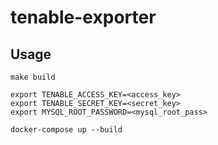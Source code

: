 # tenable-exporter
## Usage
```
make build

export TENABLE_ACCESS_KEY=<access_key>
export TENABLE_SECRET_KEY=<secret_key>
export MYSQL_ROOT_PASSWORD=<mysql_root_pass>

docker-compose up --build
```
